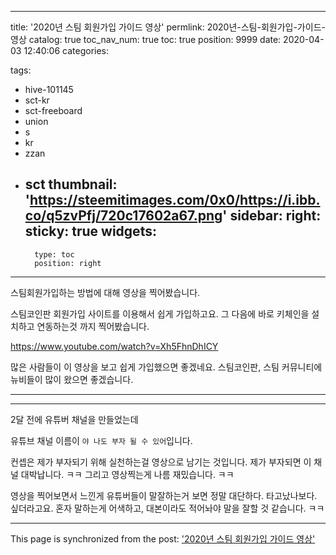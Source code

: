 
---
title: '2020년 스팀 회원가입 가이드 영상'
permlink: 2020년-스팀-회원가입-가이드-영상
catalog: true
toc_nav_num: true
toc: true
position: 9999
date: 2020-04-03 12:40:06
categories:

tags:
- hive-101145
- sct-kr
- sct-freeboard
- union
- s
- kr
- zzan
- sct
thumbnail: 'https://steemitimages.com/0x0/https://i.ibb.co/q5zvPfj/720c17602a67.png'
sidebar:
    right:
        sticky: true
widgets:
    -
        type: toc
        position: right
---


스팀회원가입하는 방법에 대해 영상을 찍어봤습니다.

스팀코인판 회원가입 사이트를 이용해서 쉽게 가입하고요.
그 다음에 바로 키체인을 설치하고 연동하는것 까지 찍어봤습니다.


https://www.youtube.com/watch?v=Xh5FhnDhICY


많은 사람들이 이 영상을 보고 쉽게 가입했으면 좋겠네요.
스팀코인판, 스팀 커뮤니티에 뉴비들이 많이 왔으면 좋겠습니다.

---
---

2달 전에 유튜버 채널을 만들었는데

유튜브 채널 이름이 `야 나도 부자 될 수 있어`입니다. 

컨셉은 제가 부자되기 위해 실천하는걸 영상으로 남기는 것입니다. 제가 부자되면 이 채널 대박납니다. ㅋㅋ
그리고 영상찍는게 나름 재밌습니다. ㅋㅋ

영상을 찍어보면서 느낀게
유튜버들이 말잘하는거 보면 정말 대단하다. 타고났나보다. 싶더라고요.
혼자 말하는게 어색하고, 대본이라도 적어놔야 말을 잘할 것 같습니다. ㅋㅋ

- - -

This page is synchronized from the post: ['2020년 스팀 회원가입 가이드 영상'](https://steempeak.com/@jacobyu/dx6zx-2020)

